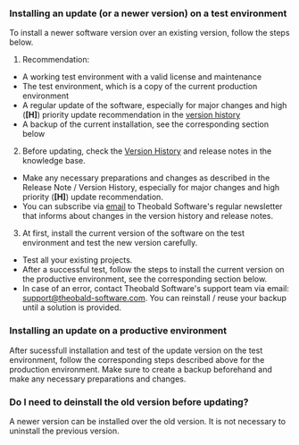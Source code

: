 
### Installing an update (or a newer version) on a test environment
To install a newer software version over an existing version, follow the steps below. 

1. Recommendation:
 - A working test environment with a valid license and maintenance  
 - The test environment, which is a copy of the current production environment   
 - A regular update of the software, especially for major changes and high (**[H]**) priority update recommendation in the [version history](https://kb.theobald-software.com/version-history)
 - A backup of the current installation, see the corresponding section below

2. Before updating, check the [Version History](https://kb.theobald-software.com/version-history) and release notes in the knowledge base.   
 - Make any necessary preparations and changes as described in the Release Note / Version History, especially for major changes and high priority (**[H]**) update recommendation.
 - You can subscribe via [email](mailto:info@theobald-software.com) to Theobald Software's regular newsletter that informs about changes in the version history and release notes.  

3. At first, install the current version of the software on the test environment and test the new version carefully. 
 - Test all your existing projects.  
 - After a successful test, follow the steps to install the current version on the productive environment, see the corresponding section below.    
 - In case of an error, contact Theobald Software's support team via email: [support@theobald-software.com](mailto:support@theobald-software.com). You can reinstall / reuse your backup until a solution is provided.


### Installing an update on a productive environment 
After sucessfull installation and test of the update version on the test environment, follow the corresponding steps described above for the production environment. Make sure to create a backup beforehand and make any necessary preparations and changes. 


### Do I need to deinstall the old version before updating? 
A newer version can be installed over the old version. It is not necessary to uninstall the previous version. 
